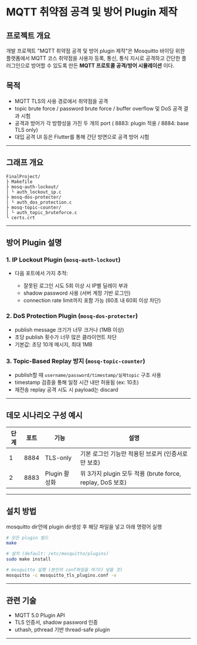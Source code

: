 # MQTT 취약점 공격 및 방어 Plugin 제작

## 프로젝트 개요

개발 프로젝트 "MQTT 취약점 공격 및 방어 plugin 제작"은 Mosquitto 바이딩 위한 플랫폼에서 MQTT 코스 취약점을 사용자 등록, 통신, 통식 지시로 공격하고 간단한 플러그인으로 방어할 수 있도록 만든 **MQTT 프로토콜 공격/방어 시뮬레이션** 이다.

## 목적

* MQTT TLS의 사용 경로에서 취약점을 공격
* topic brute force / password brute force / buffer overflow 및 DoS 공격 결과 시험
* 공격과 방어가 각 방향성을 가진 두 개의 port ( 8883: plugin 적용 / 8884: base TLS only)
* 대입 공격 UI 등은 Flutter를 통해 간단 방면으로 공격 방어 시험

---

## 그래프 개요

```
FinalProject/
├ Makefile
├ mosq-auth-lockout/
│ └ auth_lockout_ip.c        
├ mosq-dos-protecter/
│ └ auth_dos_protection.c     
├ mosq-topic-counter/
│ └ auth_topic_bruteforce.c   
└ certs.crt                      

```

---

## 방어 Plugin 설명

### 1. IP Lockout Plugin (`mosq-auth-lockout`)

* 다음 포트에서 가지 추적:

  * 잘못된 로그인 시도 5회 이상 시 IP별 딜레이 부과
  * shadow password 사용 (서버 계정 기반 로그인)
  * connection rate limit까지 포함 가능 (60초 내 60회 이상 차단)

### 2. DoS Protection Plugin (`mosq-dos-protecter`)

* publish message 크기가 너무 크거나 (1MB 이상)
* 초당 publish 횟수가 너무 많은 클라이언트 차단
* 기본값: 초당 10개 메시지, 최대 1MB

### 3. Topic-Based Replay 방지 (`mosq-topic-counter`)

* publish할 때 `username/password/timestamp/실제topic` 구조 사용
* timestamp 검증을 통해 일정 시간 내만 허용됨 (ex: 10초)
* 재전송 replay 공격 시도 시 payload는 discard

---

## 데모 시나리오 구성 예시

| 단계 | 포트   | 기능         | 설명                                               |
| -- | ---- | ---------- | ------------------------------------------------ |
| 1  | 8884 | TLS-only   | 기본 로그인 기능만 적용된 브로커 (인증서로만 보호)                    |
| 2  | 8883 | Plugin 활성화 | 위 3가지 plugin 모두 적용 (brute force, replay, DoS 보호) |

---

## 설치 방법

mosquitto dir안에 plugin dir생성 후 해당 파일을 넣고 아래 명령어 실행

```bash
# 모든 plugin 빌드
make

# 설치 (default: /etc/mosquitto/plugins)
sudo make install

# mosquitto 실행 (본인의 conf파일을 여기다 넣을 것)
mosquitto -c mosquitto_tls_plugins.conf -v
```

---

## 관련 기술

* MQTT 5.0 Plugin API
* TLS 인증서, shadow password 인증
* uthash, pthread 기반 thread-safe plugin

---


